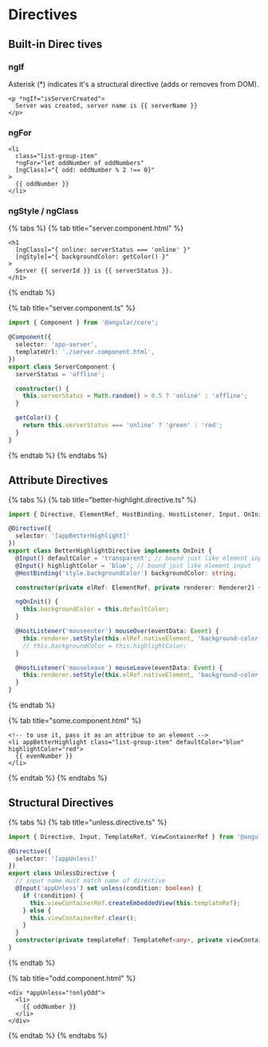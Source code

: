 # Directives

## Built-in Direc tives

### ngIf

Asterisk \(\*\) indicates it's a structural directive \(adds or removes from DOM\).

```markup
<p *ngIf="isServerCreated">
  Server was created, server name is {{ serverName }}
</p>
```

### ngFor

```markup
<li
  class="list-group-item"
  *ngFor="let oddNumber of oddNumbers"
  [ngClass]="{ odd: oddNumber % 2 !== 0}"
>
  {{ oddNumber }}
</li>
```

### ngStyle / ngClass

{% tabs %}
{% tab title="server.component.html" %}
```markup
<h1
  [ngClass]="{ online: serverStatus === 'online' }"
  [ngStyle]="{ backgroundColor: getColor() }"
>
  Server {{ serverId }} is {{ serverStatus }}.
</h1>
```
{% endtab %}

{% tab title="server.component.ts" %}
```typescript
import { Component } from '@angular/core';

@Component({
  selector: 'app-server',
  templateUrl: './server.component.html',
})
export class ServerComponent {
  serverStatus = 'offline';

  constructor() {
    this.serverStatus = Math.random() > 0.5 ? 'online' : 'offline';
  }

  getColor() {
    return this.serverStatus === 'online' ? 'green' : 'red';
  }
}
```
{% endtab %}
{% endtabs %}

## Attribute Directives

{% tabs %}
{% tab title="better-highlight.directive.ts" %}
```typescript
import { Directive, ElementRef, HostBinding, HostListener, Input, OnInit, Renderer2 } from '@angular/core';

@Directive({
  selector: '[appBetterHighlight]'
})
export class BetterHighlightDirective implements OnInit {
  @Input() defaultColor = 'transparent'; // bound just like element input
  @Input() highlightColor = 'blue'; // bound just like element input
  @HostBinding('style.backgroundColor') backgroundColor: string;

  constructor(private elRef: ElementRef, private renderer: Renderer2) { }

  ngOnInit() {
    this.backgroundColor = this.defaultColor;
  }

  @HostListener('mouseenter') mouseOver(eventData: Event) {
    this.renderer.setStyle(this.elRef.nativeElement, 'background-color', this.highlightColor);
    // this.backgroundColor = this.highlightColor;
  }

  @HostListener('mouseleave') mouseLeave(eventData: Event) {
    this.renderer.setStyle(this.elRef.nativeElement, 'background-color', this.defaultColor);
  }
}
```
{% endtab %}

{% tab title="some.component.html" %}
```markup
<!-- to use it, pass it as an attribue to an element -->
<li appBetterHighlight class="list-group-item" defaultColor="blue" highlightColor="red">
  {{ evenNumber }}
</li>
```
{% endtab %}
{% endtabs %}

## Structural Directives

{% tabs %}
{% tab title="unless.directive.ts" %}
```typescript
import { Directive, Input, TemplateRef, ViewContainerRef } from '@angular/core';

@Directive({
  selector: '[appUnless]'
})
export class UnlessDirective {
  // input name must match name of directive
  @Input('appUnless') set unless(condition: boolean) {
    if (!condition) {
      this.viewContainerRef.createEmbeddedView(this.templateRef);
    } else {
      this.viewContainerRef.clear();
    }
  }
  constructor(private templateRef: TemplateRef<any>, private viewContainerRef: ViewContainerRef) { }
}
```
{% endtab %}

{% tab title="odd.component.html" %}
```markup
<div *appUnless="!onlyOdd">
  <li>
    {{ oddNumber }}
  </li>
</div>
```
{% endtab %}
{% endtabs %}


